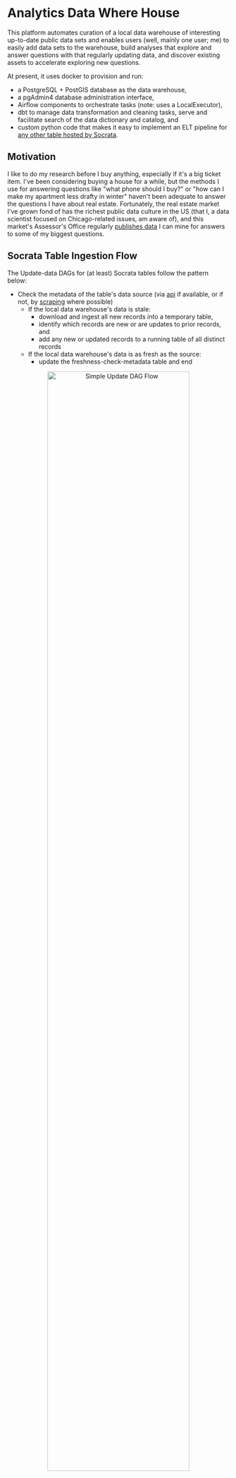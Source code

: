 # Analytics Data Where House

This platform automates curation of a local data warehouse of interesting up-to-date public data sets and enables users (well, mainly one user; me) to easily add data sets to the warehouse, build analyses that explore and answer questions with that regularly updating data, and discover existing assets to accelerate exploring new questions.

At present, it uses docker to provision and run:
* a PostgreSQL + PostGIS database as the data warehouse,
* a pgAdmin4 database administration interface,
* Airflow components to orchestrate tasks (note: uses a LocalExecutor),
* dbt to manage data transformation and cleaning tasks, serve and facilitate search of the data dictionary and catalog, and
* custom python code that makes it easy to implement an ELT pipeline for [any other table hosted by Socrata](http://www.opendatanetwork.com/).

## Motivation
I like to do my research before I buy anything, especially if it's a big ticket item. I've been considering buying a house for a while, but the methods I use for answering questions like "what phone should I buy?" or "how can I make my apartment less drafty in winter" haven't been adequate to answer the questions I have about real estate. Fortunately, the real estate market I've grown fond of has the richest public data culture in the US (that I, a data scientist focused on Chicago-related issues, am aware of), and this market's Assessor's Office regularly [publishes data](https://datacatalog.cookcountyil.gov/browse?tags=cook%20county%20assessor) I can mine for answers to some of my biggest questions.

## Socrata Table Ingestion Flow

The Update-data DAGs for (at least) Socrata tables follow the pattern below:
* Check the metadata of the table's data source (via [api](https://socratametadataapi.docs.apiary.io/) if available, or if not, by [scraping](https://www2.census.gov/) where possible)
  * If the local data warehouse's data is stale:
    * download and ingest all new records into a temporary table,
    * identify which records are new or are updates to prior records, and
    * add any new or updated records to a running table of all distinct records
  * If the local data warehouse's data is as fresh as the source:
    * update the freshness-check-metadata table and end

<p align="center" width="100%">
 <img src="imgs/Socrata_ELT_DAG_tgs_condensed_w_statuses.PNG" width="80%" alt="Simple Update DAG Flow"/>
</p>

Before downloading potentially gigabytes of data, we check the data source's metadata to determine if the source data has been updated since the most recent successful update of that data in the local data warehouse. Whether there is fresh data or not, we'll log the results of that check in the data_warehouse's `metadata.table_metadata` table. 

<p align="center" width="100%">
 <img src="imgs/Socrata_ELT_DAG_metadata_check_taskgroup_expanded.PNG" width="80%" alt="check_table_metadata TaskGroup"/>
</p>

<p align="center" width="100%">
 <img src="imgs/metadata_table_query_view.PNG" width="80%" alt="Freshness check metadata Table in pgAdmin4"/>
</p>

If the data source's data is fresher than the data in the local data warehouse, the system downloads the full table from the data source (to a file in the Airflow-scheduler container) and then runs the `load_data_tg` TaskGroup, which:
1. loads it into a "temp" table (via the appropriate data-loader TaskGroup),
2. creates a persisting table for this data set in the `data_raw` schema if the data set is a new addition to the warehouse,
3. compares all records from the latest data set (in the "temp" table) against all records previously added to the persisting `data_raw` table for all original columns, selects records that are completely new or are updated versions of prior records, and appends those new or updated records to the persisting `data_raw` table.
  * Note: updated records do not replace the prior records here. All distinct versions are kept so that it's possible to examine changes to a record over time.
4. The `metadata.table_metadata` table is updated to indicate the table in the local data warehouse was successfully updated on this freshness check.

<p align="center" width="100%">
 <img src="imgs/Socrata_ELT_DAG_load_data_taskgroup_expanded_ingestions_condensed.PNG" width="80%" alt="load_data_tg TaskGroup loaders minimized"/>
</p>

Tables with geospatial features/columns will be downloaded in the .geojson format (which has a much more flexible structure than .csv files), while tables without geospatial features (ie flat tabular data) will be downloaded as .csv files. Different code is needed to correctly and efficiently read and ingest these different formats. So far, this platform has implemented data-loader TaskGroups to handle .geojson and .csv file formats, but this pattern is easy to extend if other data sources only offer other file formats.

<p align="center" width="100%">
 <img src="imgs/Socrata_ELT_DAG_load_data_taskgroup_and_ingestion_task_groups_expanded.PNG" width="80%" alt="data-loading TaskGroups in load_data_tg TaskGroup"/>
</p>

Many public data tables are exported from production systems, where records represent something that can change over time. For example, in this [building permit table](https://data.cityofchicago.org/Buildings/Building-Permits/ydr8-5enu), each record represents an application for a building permit, and rather than adding a new record any time the process moved forward (e.g. a fee was paid, or a contact was added, or the permit gets issued), the original record gets updated. After this data is updated, the prior state of the table is gone (or at least no longer publicly available), which is ideal for people involved in the process who have to look up the current status of a permit request, but for someone seeking to learn about the process, it's useful to keep the original record as well as all distinct updates to the record.

This system is built to have this updating strategy for tables in the `data_raw` schema, and this query shows the count of new or updated records grouped by the data-publication datetime when the record was new to the local data warehouse.

<p align="center" width="100%">
 <img src="imgs/Count_of_records_after_update.PNG" width="80%" alt="Counts of distinct records in data_raw table by when the source published that data set version"/>
</p>

## Usage

After the [system is set up](#system-setup), you can easily add a Socrata data set to the warehouse by

1. Define the `SocrataTable` in `/airflow/dags/sources/tables.py`:

Look up the table's [documentation page](https://datacatalog.cookcountyil.gov/Property-Taxation/Assessor-Parcel-Sales/wvhk-k5uv) on the web and get the `table_id` from the URL (it will be nine characters long, all lowercase and with a hyphen in the middle). Use that `table_id` value, along with a sensible name for the table and [cron expressions](https://crontab.cronhub.io/) that indicates how frequently the system should check for data updates) to define a SocrataTable instance for the table.

```python
COOK_COUNTY_PARCEL_SALES = SocrataTable(
    table_id="wvhk-k5uv",
    table_name="cook_county_parcel_sales",
    schedule="0 6 4 * *",
    clean_schedule="30 6 4 * *",
)
```
Note: It's a convention in python to capitalize the names of constants, and as the `table_id` and `table_name` for a data set should be constant, I use the capitalized `table_name` as the name of the data set's `SocrataTable` instance variable.


2. Create a DAG in a file in `/airflow/dags/` based on the `update_data_raw_cook_county_parcel_sales` DAG below:

After copying the code into a new file, you only have to make changes to the 4 lines numbered below:
1: Replace `COOK_COUNTY_PARCEL_SALES` with the name of the `SocrataTable` instance variable from `tables.py`,
2: change the tags to reflect this data set,
3: change the name of this DAG's function name to reflect this data set, and
4: call that DAG function.

```python
# This is the full file /airflow/dags/cook_county/update_raw_cook_county_parcel_sales.py
import datetime as dt
import logging

from airflow.decorators import dag

from tasks.socrata_tasks import update_socrata_table
from sources.tables import COOK_COUNTY_PARCEL_SALES as SOCRATA_TABLE   ### 1.

task_logger = logging.getLogger("airflow.task")


@dag(
    schedule=SOCRATA_TABLE.schedule,
    start_date=dt.datetime(2022, 11, 1),
    catchup=False,
    tags=["cook_county", "parcels", "fact_table", "data_raw"],        ### 2.
)
def update_data_raw_cook_county_parcel_sales():                       ### 3.
    update_1 = update_socrata_table(
        socrata_table=SOCRATA_TABLE,
        conn_id="dwh_db_conn",
        task_logger=task_logger,
    )
    update_1
update_data_raw_cook_county_parcel_sales()                            ### 4.
```

Congratulations! You just defined a new data pipeline! After you unpause and run this DAG in the Airflow Web UI, the system will automatically build that data pipeline, add that data set to the warehouse, and update that data set on the schedule indicated in the `SocrataTable` instance.

## System Setup

Preprequisites:
To use this system, Docker is the only absolutely necessary prerequisite.

Having `GNU make` and/or core python on your host system will enable you to use included `makefile` recipes and scripts to streamline setup and common operations, but you could get by without them (although you'll have to figure more out).

### Setting up credentials
After cloning this repo and `cd`ing into your local, run this `make` command and respond to prompts the the requested values,

```bash
make make_credentials
```

#### Generating a Frenet Key to use as env var AIRFLOW__CORE__FERNET_KEY
To get a proper frenet key for the `AIRFLOW__CORE__FERNET_KEY` environment variable, the best way I know of involves the `cryptography` module, which isn't a built-in python module, but it is pretty common and it's easy enough to `pip install` or `conda install` into a `venv` or `conda env` if it hasn't already been installed as a dependency for something else.

```python
from cryptography.fernet import Fernet

fernet_key = Fernet.generate_key()
print(fernet_key.decode()) # your fernet_key
```
then copy that value and paste it into the appropriate field in the `.env` file in the same directory as this README.md file.


### Initializing the system

On the first startup of the system (and after setting your credentials), run the commands below to
1. build the platform's docker images, and initialize the airflow metadata database,
2. start up the system in detached mode (so that you don't have to open another terminal), and
3. create the `metadata` and `data_raw` schemas and the `metadata.table_metadata` table in your data warehouse database.

```bash
user@host:.../your_local_repo$ make initialize_system
user@host:.../your_local_repo$ make quiet_startup
user@host:.../your_local_repo$ make create_warehouse_infra
```

These commands only need to be run on first startup (although you will need to run `make build_images` to rebuild images if you make any changes to any of the `Dockerfile`s or add/remove packages from a `requirements.txt` file).

### Starting up the system

Run this command to startup the platform

```bash
user@host:.../your_local_repo$ make startup
```

After systems have started up, you can access:
* The pgAdmin4 database administration UI at [http://localhost:5678](http://localhost:5678)
  * Log in using the `PGADMIN_DEFAULT_EMAIL` and `PGADMIN_DEFAULT_PASSWORD` credentials from your `.env` file. 
* The Airflow UI at [http://localhost:8080](http://localhost:8080)
  * Log in using the `_AIRFLOW_WWW_USER_USERNAME` and `_AIRFLOW_WWW_USER_PASSWORD` credentials from your `.env` file.

### Setting up database connections in pgAdmin4

The pgAdmin4 UI makes it very easy to explore your data, inspect database internals, and make manual changes while developing features, but before you can make use of this excellent interface, you have to set a connection to a database. This platform uses two separate databases: one as a backend for Airflow, and the other as the data warehouse database.

To create a new connection, start by clicking the "Add New Server" button (you might have to click the "Servers" line in the lefthand tray first). On the **Connection** page, enter the appropriate credential values from your `.env` file,

<p align="center" width="100%">
  <img src="imgs/Setting_up_pgAdmin4_connection_to_airflow_metadata_pg2.PNG" width="90%" alt="Airflow metadata db connection"/>
</p>


and on the **General** tab, enter a display name for that connection (**airflow_metadata_db** shown)

<p align="center" width="100%">
  <img src="imgs/Setting_up_pgAdmin4_connection_to_airflow_metadata_pg1.PNG" width="60%" alt="Airflow metadata db general"/>
</p>

Repeat the process to connect to the data warehouse database, using the appropriate (and different from above) credential values from your `.env` file,

<p align="center" width="100%">
  <img src="imgs/Setting_up_pgAdmin4_connection_to_data_warehouse_db_pg1.PNG" width="45%" alt="Data Warehouse General"/>
 <img src="imgs/Setting_up_pgAdmin4_connection_to_data_warehouse_db_pg2.PNG" width="45%" alt="Data Warehouse Connection"/>
</p>

### Developing DAGs

DAGs put or developed in the `/<repo>/airflow/dags/` directory will quickly be available through the web UI and can be manually triggered or run there.

At present, a local mount is created at `/<repo>/data_raw` (host-side) to `/opt/airflow/data_raw` (container-side), so changes you make to a DAG from your host machine will be (nearly immediately) available you can develop.

### Serving dbt Data Documentation and Discovery UI 

To generate and serve documentation for the data transformations executed by dbt, run the command below, and after the doc server has started up, go to [http://localhost:18080](http://localhost:18080) to explore the documentation UI.

The documentation will be mainly based on the sources, column names, and descriptions recorded in the `.yml` file in the `.../dbt/models/...` directories with table-or-view-producing dbt scripts.

```bash
user@host:.../your_local_repo$ make serve_dbt_docs

```
<p align="center" width="100%">
  <img src="imgs/dbt_doc_sample_page_w_lineage_graph.PNG" width="90%" alt="dbt documentation page with table lineage graph"/>
</p>

### Specifying, installing, and updating dbt packages
 
Create a file named `packages.yml` in your dbt project directory and specify any packages you want to use in your project in the format shown below (or as shown in the [documentation](https://docs.getdbt.com/docs/build/packages))

```yml
packages:
  - package: dbt-labs/dbt_utils
    version: 0.9.2
```

Then, after specifying packages and versions to use, run this command to install packages.

```bash
user@host:.../your_local_repo$ make update_dbt_packages
01:33:04  Running with dbt=1.3.0
01:33:05  Installing dbt-labs/dbt_utils
01:33:05    Installed from version 0.9.2
01:33:05    Up to date!
```

## Developing queries and exploring data in pgAdmin4

pgAdmin4 is a very feature-rich environment and makes it very convenient to test out queries or syntax and see the result.

<p align="center" width="100%">
  <img src="imgs/Geospatial_query_and_data_in_pgAdmin4.PNG" width="90%" alt="pgAdmin4's geospatial query viewer"/>
</p>

# Data Validation with `great_expectations`
## Generating a Suite of Expectations for a Data Set

To use `great_expectations`'s Data Assistant to interactively generate a suite of expectations for a data set, first start the `py-utils` service's container and `cd` into the `great_expectations/` directory

```bash
make get_py_utils_shell
...
root@<container_id>:/home# cd great_expectations/
```

Then enter this to bring up suite-generation prompts

```bash
root@<container_id>:/home/great_expectations# great_expectations suite new
```

At this prompt, enter 3 to use the Data Assistant to automatically generate some expectations (after you specify which columns to ignore in a notebook)

```bash
How would you like to create your Expectation Suite?
    1. Manually, without interacting with a sample Batch of data (default)
    2. Interactively, with a sample Batch of data
    3. Automatically, using a Data Assistant
: 3
```

And at this prompt, enter the number of the data set you want to generate expectations for.

```bash
Which data asset (accessible by data connector "default_inferred_data_connector_name") would you like to use?
...
    10. data_raw.cook_county_parcel_locations
    11. data_raw.cook_county_parcel_sales
    12. data_raw.cook_county_parcel_value_assessments
...
Type [n] to see the next page or [p] for the previous. When you're ready to select an asset, enter the index.
: 11
```

and use the default name by pressing enter and entering `y` when asked

```bash
Name the new Expectation Suite [data_raw.cook_county_parcel_sales.warning]:

Great Expectations will create a notebook, containing code cells that select from available columns in your dataset and
generate expectations about them to demonstrate some examples of assertions you can make about your data.

When you run this notebook, Great Expectations will store these expectations in a new Expectation Suite "data_raw.cook_county_parcel_sales.warning" here:

  file:///home/great_expectations/expectations/data_raw/cook_county_parcel_sales/warning.json

Would you like to proceed? [Y/n]: y
```

Now that a data set is selected, `great_expectations` will generate a notebook for your suite and spin up a jupyter server on port 18888 (which is mapped to port 18888 on the host system). In a browser, go to either of URLs in the output and open the notebook named `edit_{the default name of the suite from the last step}.ipynb`.

```bash
Opening a notebook for you now to edit your expectation suite!
If you wish to avoid this you can add the `--no-jupyter` flag.


[NotebookApp] Serving notebooks from local directory: /home/great_expectations/uncommitted
[NotebookApp] Jupyter Notebook 6.5.2 is running at:
[NotebookApp] http://<container_id>:18888/?token=<a_long_token_string>
[NotebookApp]  or http://127.0.0.1:18888/?token=<a_long_token_string>
[NotebookApp] Use Control-C to stop this server and shut down all kernels (twice to skip confirmation).
```

In the notebook, run the first code cell without changes (maybe increase the batch size if you want better initial expectations, although it will take longer to generate those initial expectations).

In the second code cell, you'll indicate the columns to exclude from the automatic expectation generation process. I find it's easier to just comment out column names and run the sell so that the `exclude_column_names` variable is defined (and set equal to an empty list).

Then run the remaining two code cells. The third code cell determines values for each of the initial expectations for each columns, and the fourth cell formats the expectations into `json` and writes them to a file in the location indicated in the suite naming step.

At this point, you can exit out of the notebook and delete it if you want. These expectations are intentionally not production-ready and some will fail if/when you try to use them to validate the full data set, so you'll have to review and edit these expectations while configuring a Checkpoint.

Those expectations are in the `.json` file in a subdirectory of the `./airflow/great_expectations/expectations/` directory, and the relative path will be the name given to the expectation suite (ie `.../expectations/data_raw/cook_county_parcel_sales/warning.json`).

## Configuring a Checkpoint and Validating a Data Set

Note: If you've just generated your suite of expectations (ie if the notebook server is still up), shut down the notebook server without exiting the `py-utils` container. If things don't shut down nicely, enter `jupyter notebook stop 18888` to free up port 18888.

In the `py-utils` container, you can generate a new checkpoint via `great_expectations checkpoint new <some_descriptive_name>`. Checkpoints can run one or more suite of expectations, so this project will name checkpoints via the convention `data_set_schema.data_set_table_name`. So for the expectation suite generated in the [above section](#generating-a-suite-of-expectations-for-a-data-set), command below will name the checkpoint and start up a jupyter server

```bash
root@c7cd3e337ddf:/home/great_expectations# great_expectations checkpoint new data_raw.cook_county_parcel_sales
Using v3 (Batch Request) API
Because you requested to create a new Checkpoint, we'll open a notebook for you now to edit it!
If you wish to avoid this you can add the `--no-jupyter` flag.


[NotebookApp] Serving notebooks from local directory: /home/great_expectations/uncommitted
[NotebookApp] Jupyter Notebook 6.5.2 is running at:
[NotebookApp] http://<container_id>:18888/?token=<a_long_token_string>
[NotebookApp]  or http://127.0.0.1:18888/?token=<a_long_token_string>
[NotebookApp] Use Control-C to stop this server and shut down all kernels (twice to skip confirmation).
```

Open the notebook named `edit_checkpoint_{data_set_schema.data_set_table_name}.ipynb` and run the first code cell to run import statments and load the data context.

The next data cell formats the checkpoint's configs. Look over the contents and confirm that it names the right table (data_asset), expectation suite, data source, etc. If anything looks off and you want to see the other valid options, run cells three and four. After making changes (I had to change both the `data_asset_name` and `expectation_suite_name`) the config for my SimpleCheckpoint looked like: 

```python
my_checkpoint_name = "data_raw.cook_county_parcel_sales" # This was populated from your CLI command.

yaml_config = f"""
name: {my_checkpoint_name}
config_version: 1.0
class_name: SimpleCheckpoint
run_name_template: "%Y%m%d-%H%M%S-my-run-name-template"
validations:
  - batch_request:
      datasource_name: where_house_source
      data_connector_name: default_inferred_data_connector_name
      data_asset_name: data_raw.cook_county_parcel_sales
      data_connector_query:
        index: -1
    expectation_suite_name: data_raw.cook_county_parcel_sales.warning
"""
```

When you're happy with the config, run that code cell to set the configs for your checkpoint and then run the **Test your Checkpoint Configuration** code cell to see if your config is valid. If it is (it will print out `... Successfully instantiated SimpleCheckpoint.`), the next cell allows you to review your Checkpoint and running the **Add your Checkpoint** cell will actually save the Checkpoint.

If you want to run the validation checkpoint and generate data docs with the results of the checks, uncomment and run the last code cell. Those data docs can be found
* on the host machine in:
  * `.../airflow/great_expectations/uncommitted/data_docs/local_site/validations/data_raw/cook_county_parcel_sales/warning/<%Y%m%d-%H%M%S>-my-run-name-template/<%Y%m%d-%H%M%S.%fZ>/<hash-looking-string>.html`
* In the jupyter notebook tree, at:
  * `/data_docs/<same_as_on_host_past__data_docs>.html`

That data docs page will show you which expectations failed and allow you to review all of the expectations. You can manualy edit those expectations in the suite's `.json` file, or run `great_expectations suite edit data_raw.cook_county_parcel_sales.warning` (replace the suite as appropriate) at the command line in the `py-utils` container to interactively edit the suite.

After reviewing your expectations editing or removing the unreasonable ones, you can rerun your checkpoint via a command like

```bash
great_expectations checkpoint run data_raw.cook_county_parcel_sales
```

# Troubleshooting Notes

While developing workflows, occassionally I'll run into permissions issues where Airflow tries to create things in a location that was created automatically outside of the specified volume locations or something and I've had to change (take) ownership of the location (from outside of the container) via a `chown` command like the one below (where I'm `-R`ecursively taking ownership of the `dbt/` directory).

```bash
sudo chown -R $USER:$USER dbt/
```

Additionally, if you run into issues while debugging a dbt model where you're making changes to the model but getting the same error every time, try running the command below (to clean out the previously compiled dbt models and installed packages, then reinstall packages) and run the relevant DAG again to see if things update.

```bash
make clean_dbt
```
